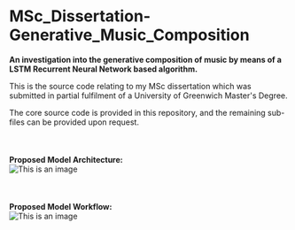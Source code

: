 # MSc_Dissertation-Generative_Music_Composition
**An investigation into the generative composition of music by means of a LSTM Recurrent Neural Network based algorithm.**

This is the source code relating to my MSc dissertation which was submitted in partial fulfilment of a University of Greenwich Master's Degree.

The core source code is provided in this repository, and the remaining sub-files can be provided upon request.
<br>
<br>
<br>
<br>
**Proposed Model Architecture:**
<br>
![This is an image](/msc_model_architecture.jpg)
<br>
<br>
<br>
<br>
**Proposed Model Workflow:**
<br>
![This is an image](https://github.com/jjrosesagoro/README-Images/blob/main/msc_model_workflow.jpg)
